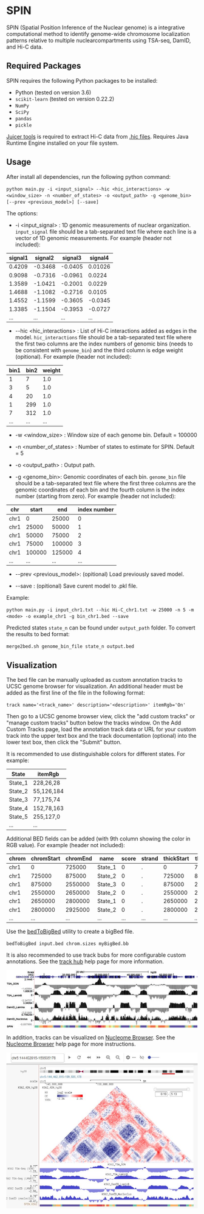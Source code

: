 # SPIN
SPIN (Spatial Position Inference of the Nuclear genome) is a integrative computational method to identify genome-wide chromosome localization patterns relative to multiple nuclearcompartments using TSA-seq, DamID, and Hi-C data. 

## Required Packages
SPIN requires the following Python packages to be installed:
- Python (tested on version 3.6)
- `scikit-learn` (tested on version 0.22.2)
- `NumPy` 
- `SciPy`
- `pandas`
- `pickle`

[Juicer tools](https://github.com/aidenlab/juicer/wiki/Juicer-Tools-Quick-Start) is required to extract Hi-C data from [.hic files](https://github.com/aidenlab/juicer/wiki/Pre). Requires Java Runtime Engine  installed on your file system.


## Usage

After install all dependencies, run the following python command:

`python main.py -i <input_signal> --hic <hic_interactions> -w <window_size> -n <number_of_states> -o <output_path> -g <genome_bin> [--prev <previous_model>] [--save]`

The options:

- -i \<input_signal\> : 1D genomic measurements of nuclear organization. `input_signal` file should be a tab-separated text file where each line is a vector of 1D genomic measurements. For example (header not included):

| signal1 |    signal2 |  signal3    | signal4  |
|----------|-------------|--------------|----------|
|0.4209    |-0.3468      |-0.0405       |0.01026   |
|0.9098    |-0.7316      |-0.0961       |0.0224    |
|1.3589    |-1.0421      |-0.2001       |0.0229    |
|1.4688    |-1.1082      |-0.2716       |0.0105    |
|1.4552    |-1.1599      |-0.3605       |-0.0345   |
|1.3385    |-1.1504      |-0.3953       |-0.0727   |
| ...      | ...         | ...          | ...      |


- --hic \<hic_interactions\> : List of Hi-C interactions added as edges in the model. `hic_interactions` file should be a tab-separated text file where the first two columns are the index numbers of genomic bins (needs to be consistent with `genome_bin`) and the third column is edge weight (opitional). For example (header not included):

| bin1 | bin2 |  weight   |
|----------|----------|--------------|
|1         |7         |1.0           |
|3         |5         |1.0           |
|4         |20        |1.0           |
|1         |299       |1.0           |
|7         |312       |1.0           |
| ...      | ...      | ...          |


- -w \<window_size\> : Window size of each genome bin. Default = 100000

- -n \<number_of_states\> : Number of states to estimate for SPIN. Default = 5

- -o \<output_path\> : Output path.

- -g \<genome_bin\>: Genomic coordinates of each bin. `genome_bin` file should be a tab-separated text file where the first three columns are the genomic coordinates of each bin and the fourth column is the index number (starting from zero). For example (header not included):

| chr    | start  |  end   |index number|
|--------|--------|--------|----------|
|chr1    |0       |25000   |0         |
|chr1    |25000   |50000   |1         |
|chr1    |50000   |75000   |2         |
|chr1    |75000   |100000  |3         |
|chr1    |100000  |125000  |4         |
| ...    | ...    | ...    | ...      |

- --prev \<previous_model\>: (opitional) Load previously saved model.

- --save : (opitional) Save curent model to .pkl file.

Example:

`python main.py -i input_chr1.txt --hic Hi-C_chr1.txt -w 25000 -n 5 -m <mode> -o example_chr1 -g bin_chr1.bed --save`

Predicted states `state_n` can be found under `output_path` folder. To convert the results to bed format:

`merge2bed.sh genome_bin_file state_n output.bed`

## Visualization

The bed file can be manually uploaded as custom annotation tracks to UCSC genome browser for visualization. An additional header must be added as the first line of the file in the following format: 

`track name='<track_name>' description='<description>' itemRgb='On'`

Then go to a UCSC genome browser view, click the "add custom tracks" or "manage custom tracks" button below the tracks window. On the Add Custom Tracks page, load the annotation track data or URL for your custom track into the upper text box and the track documentation (optional) into the lower text box, then click the "Submit" button. 

It is recommended to use distinguishable colors for different states. For example:

| State  | itemRgb   |
|--------|-----------|
|State_1 |228,26,28  |
|State_2 |55,126,184 |
|State_3 |77,175,74  |
|State_4 |152,78,163 |
|State_5 |255,127,0  |
| ...    | ...       |

Additional BED fields can be added (with 9th column showing the color in RGB value). For example (header not included):

| chrom  | chromStart|  chromEnd |name | score | strand | thickStart | thickEnd | itemRgb |
|------|--------|--------|----------|------|--------|--------|----------|----------|
|chr1  | 0      | 725000 | State_1  |0     |  .     |0       |725000 | 102,194,165 |
|chr1  | 725000 | 875000 | State_2  |0     |  .     |725000  |875000 | 252,141,98  |
|chr1  | 875000 | 2550000| State_3  |0     |  .     |875000  |2550000| 141,160,203 |
|chr1  | 2550000| 2650000| State_2  |0     |  .     |2550000 |2650000| 252,141,98  |
|chr1  | 2650000| 2800000| State_1  |0     |  .     |2650000 |2800000| 102,194,165 |
|chr1  | 2800000| 2925000| State_2  |0     |  .     |2800000 |2925000| 252,141,98  |
| ...  | ...    | ...    | ...      |...   | ...    | ...    |...    | ...         |

Use the [bedToBigBed](http://hgdownload.soe.ucsc.edu/admin/exe/) utility to create a bigBed file.
 
`bedToBigBed input.bed chrom.sizes myBigBed.bb`

It is also recommended to use track bubs for more configurable custom annotations. See the [track hub](http://genome.ucsc.edu/goldenPath/help/hgTrackHubHelp.html) help page for more information.

![browser example](browser_example.jpg)

In addition, tracks can be visualized on [Nucleome Browser](https://vis.nucleome.org/entry/). See the [Nucleome Browser](http://genome.ucsc.edu/goldenPath/help/hgTrackHubHelp.html) help page for more instructions.

![nucleome browser example](NB_browser_example.jpg)

